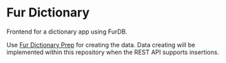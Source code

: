 # Fur Dictionary

Frontend for a dictionary app using FurDB.

Use [Fur Dictionary Prep](https://github.com/furdb/fur-dictionary-prep) for creating the data. Data creating will be implemented within this repository when the REST API supports insertions.
